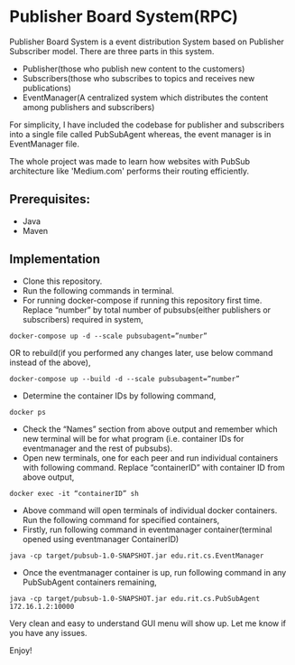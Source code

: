 # Publisher Board System(RPC)

Publisher Board System is a event distribution System based on Publisher Subscriber model. 
There are three parts in this system.
- Publisher(those who publish new content to the customers)
- Subscribers(those who subscribes to topics and receives new publications)
- EventManager(A centralized system which distributes the content among publishers and subscribers)

For simplicity, I have included the codebase for publisher and subscribers into a single file called PubSubAgent whereas,
the event manager is in EventManager file.

The whole project was made to learn how websites with PubSub architecture like 'Medium.com' performs 
their routing efficiently. 

## Prerequisites:
- Java
- Maven

## Implementation
- Clone this repository.
- Run the following commands in terminal.
- For running docker-compose if running this repository first time. Replace “number” by 
total number of pubsubs(either publishers or subscribers) required in system,
```
docker-compose up -d --scale pubsubagent=”number”
```
OR to rebuild(if you performed any changes later, use below command instead of the above),
```
docker-compose up --build -d --scale pubsubagent=”number”
```
- Determine the container IDs by following command,
```
docker ps
```
- Check the “Names” section from above output and remember which new terminal will be for 
what program (i.e. container IDs for eventmanager and the rest of pubsubs).
- Open new terminals, one for each peer and run individual containers 
with following command. Replace “containerID” with container ID from above output,
```
docker exec -it “containerID” sh
```
- Above command will open terminals of individual docker containers. Run the following command for specified containers,
- Firstly, run following command in eventmanager container(terminal opened using eventmanager ContainerID)
```
java -cp target/pubsub-1.0-SNAPSHOT.jar edu.rit.cs.EventManager
```
- Once the eventmanager container is up, run following command in any PubSubAgent containers remaining,
```
java -cp target/pubsub-1.0-SNAPSHOT.jar edu.rit.cs.PubSubAgent 172.16.1.2:10000
```

Very clean and easy to understand GUI menu will show up. Let me know if you have any issues.

Enjoy!